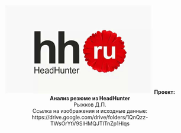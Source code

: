 <center> <img src = https://raw.githubusercontent.com/AndreyRysistov/DatasetsForPandas/main/hh%20label.jpg alt="drawing" style="width:400px;">
<strong> Проект: Анализ резюме из HeadHunter </strong>
<center> Рыжков Д.П. </center>
Ссылка на изображения и исходные данные: https://drive.google.com/drive/folders/1QnQzz-TWsOrYtV9SIHMQJTITnZp1Hlqs
